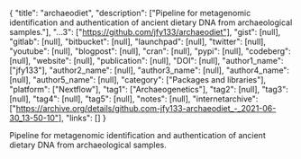 {
  "title": "archaeodiet",
  "description": ["Pipeline for metagenomic identification and authentication of ancient dietary DNA from archaeological samples."],
  "...3": ["https://github.com/jfy133/archaeodiet"],
  "gist": [null],
  "gitlab": [null],
  "bitbucket": [null],
  "launchpad": [null],
  "twitter": [null],
  "youtube": [null],
  "blogpost": [null],
  "cran": [null],
  "pypi": [null],
  "codeberg": [null],
  "website": [null],
  "publication": [null],
  "DOI": [null],
  "author1_name": ["jfy133"],
  "author2_name": [null],
  "author3_name": [null],
  "author4_name": [null],
  "author5_name": [null],
  "category": ["Packages and libraries"],
  "platform": ["Nextflow"],
  "tag1": ["Archaeogenetics"],
  "tag2": [null],
  "tag3": [null],
  "tag4": [null],
  "tag5": [null],
  "notes": [null],
  "internetarchive": ["https://archive.org/details/github.com-jfy133-archaeodiet_-_2021-06-30_13-50-10"],
  "links": []
}

<!-- Generated by csv2md.R – do not edit by hand -->

Pipeline for metagenomic identification and authentication of ancient dietary DNA from archaeological samples.